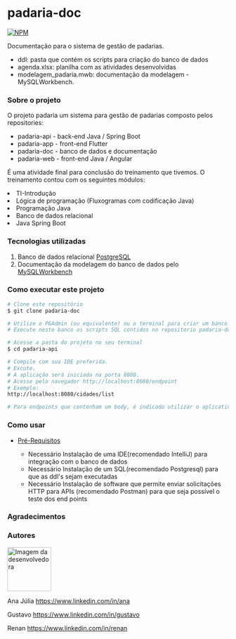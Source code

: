 # padaria-doc

[![NPM](https://img.shields.io/npm/l/react)](https://github.com/proj-padaria/padaria-api/blob/main/LICENSE)

Documentação para o sistema de gestão de padarias. 

- ddl: pasta que contém os scripts para criação do banco de dados
- agenda.xlsx: planilha com as atividades desenvolvidas
- modelagem_padaria.mwb: documentação da modelagem - MySQLWorkbench.

### Sobre o projeto

O projeto padaria um sistema para gestão de padarias composto pelos repositories:
- padaria-api - back-end Java / Spring Boot
- padaria-app - front-end Flutter
- padaria-doc - banco de dados e documentação
- padaria-web - front-end Java / Angular

É uma atividade final para conclusão do treinamento que tivemos. O treinamento contou com os seguintes módulos:
<li>TI-Introdução
  <li>Lógica de programação (Fluxogramas com codificação Java)</li>
</li>
<li>Programação Java</li>
<li>Banco de dados relacional</li>
<li>Java Spring Boot</li>

### Tecnologias utilizadas
1. Banco de dados relacional [PostgreSQL](https://www.postgresql.org/) 
2. Documentação da modelagem do banco de dados pelo [MySQLWorkbench](https://www.mysql.com/products/workbench/)

### Como executar este projeto
```bash
# Clone este repositório
$ git clone padaria-doc

# Utilize o PGAdmin (ou equivalente) ou o terminal para criar um banco de dados com o nome "padaria"
# Execute neste banco os scripts SQL contidos no repositorio padaria-doc/ddl.

# Acesse a pasta do projeto no seu terminal
$ cd padaria-api

# Compile com sua IDE preferida.
# Excute. 
# A aplicação será iniciada na porta 8080.
# Acesse pelo navegador http://localhost:8080/endpoint
# Exemplo: 
http://localhost:8080/cidades/list

# Para endpoints que contenham um body, é indicado utilizar o aplicativo Postman ou um similar.
```

### Como usar
 <!--ts-->
* [Pré-Requisitos](#pre-requisitos)

    - Necessário Instalação de uma IDE(recomendado IntelliJ) para integração com o banco de dados
    - Necessário Instalação de um SQL(recomendado Postgresql) para que as ddl's sejam executadas
    - Necessário Instalação de software que permite enviar solicitações HTTP para APIs (recomendado Postman) para que seja possível o teste dos end points
  <!--te-->

### Agradecimentos


### Autores
<img style="width:100px" src="https://pixabay.com/pt/photos/retrato-senhorita-garota-rosto-1886231/" alt="Imagem da desenvolvedora">

Ana Júlia https://www.linkedin.com/in/ana

Gustavo https://www.linkedin.com/in/gustavo

Renan https://www.linkedin.com/in/renan
